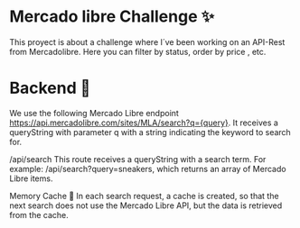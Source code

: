 # Mercado libre Challenge ✨
This proyect is about a challenge where I´ve been working on an API-Rest from Mercadolibre.
Here you can filter by status, order by price , etc.

# Backend 🔹
We use the following Mercado Libre endpoint https://api.mercadolibre.com/sites/MLA/search?q={query}. It receives a queryString with parameter q with a string indicating the keyword to search for.

/api/search
This route receives a queryString with a search term. For example: /api/search?query=sneakers, which returns an array of Mercado Libre items.

Memory Cache 🔮
In each search request, a cache is created, so that the next search does not use the Mercado Libre API, but the data is retrieved from the cache.
